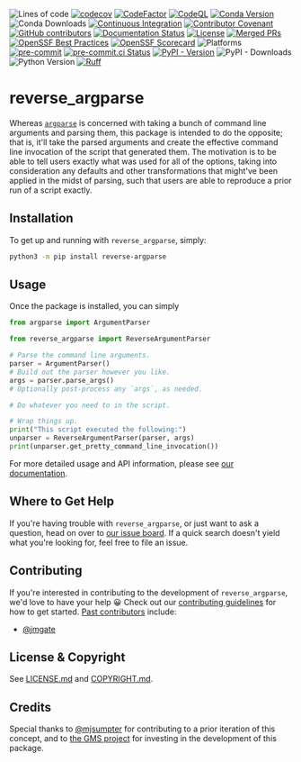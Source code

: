 ![Lines of code](https://sloc.xyz/github/sandialabs/reverse_argparse/?category=code)
[![codecov](https://codecov.io/gh/sandialabs/reverse_argparse/branch/master/graph/badge.svg?token=FmDStZ6FVR)](https://codecov.io/gh/sandialabs/reverse_argparse)
[![CodeFactor](https://www.codefactor.io/repository/github/sandialabs/reverse_argparse/badge/master)](https://www.codefactor.io/repository/github/sandialabs/reverse_argparse/overview/master)
[![CodeQL](https://github.com/sandialabs/reverse_argparse/actions/workflows/github-code-scanning/codeql/badge.svg)](https://github.com/sandialabs/reverse_argparse/actions/workflows/github-code-scanning/codeql)
[![Conda Version](https://img.shields.io/conda/v/conda-forge/reverse-argparse?label=conda-forge)](https://anaconda.org/conda-forge/reverse-argparse)
![Conda Downloads](https://img.shields.io/conda/d/conda-forge/reverse-argparse?label=conda-forge%20downloads)
[![Continuous Integration](https://github.com/sandialabs/reverse_argparse/actions/workflows/continuous-integration.yml/badge.svg)](https://github.com/sandialabs/reverse_argparse/actions/workflows/continuous-integration.yml)
[![Contributor Covenant](https://img.shields.io/badge/Contributor%20Covenant-2.1-4baaaa.svg)](CODE_OF_CONDUCT.md)
[![GitHub contributors](https://img.shields.io/github/contributors/sandialabs/reverse_argparse.svg)](https://github.com/sandialabs/reverse_argparse/graphs/contributors)
[![Documentation Status](https://readthedocs.org/projects/reverse-argparse/badge/?version=latest)](https://reverse-argparse.readthedocs.io/en/latest/?badge=latest)
[![License](https://anaconda.org/conda-forge/reverse-argparse/badges/license.svg)](LICENSE.md)
[![Merged PRs](https://img.shields.io/github/issues-pr-closed-raw/sandialabs/reverse_argparse.svg?label=merged+PRs)](https://github.com/sandialabs/reverse_argparse/pulls?q=is:pr+is:merged)
[![OpenSSF Best Practices](https://bestpractices.coreinfrastructure.org/projects/7632/badge)](https://bestpractices.coreinfrastructure.org/projects/7632)
[![OpenSSF Scorecard](https://api.securityscorecards.dev/projects/github.com/sandialabs/reverse_argparse/badge)](https://securityscorecards.dev/viewer/?uri=github.com/sandialabs/reverse_argparse)
![Platforms](https://anaconda.org/conda-forge/reverse-argparse/badges/platforms.svg)
[![pre-commit](https://img.shields.io/badge/pre--commit-enabled-brightgreen?logo=pre-commit)](https://github.com/pre-commit/pre-commit)
[![pre-commit.ci Status](https://results.pre-commit.ci/badge/github/sandialabs/reverse_argparse/master.svg)](https://results.pre-commit.ci/latest/github/sandialabs/reverse_argparse/master)
[![PyPI - Version](https://img.shields.io/pypi/v/reverse-argparse?label=PyPI)](https://pypi.org/project/reverse-argparse/)
![PyPI - Downloads](https://img.shields.io/pypi/dm/reverse-argparse?label=PyPI%20downloads)
![Python Version](https://img.shields.io/badge/Python-3.9|3.10|3.11|3.12|3.13-blue.svg)
[![Ruff](https://img.shields.io/endpoint?url=https://raw.githubusercontent.com/astral-sh/ruff/main/assets/badge/v2.json)](https://github.com/astral-sh/ruff)

# reverse_argparse

Whereas [`argparse`][argparse] is concerned with taking a bunch of command line
arguments and parsing them, this package is intended to do the opposite; that
is, it'll take the parsed arguments and create the effective command line
invocation of the script that generated them.  The motivation is to be able to
tell users exactly what was used for all of the options, taking into
consideration any defaults and other transformations that might've been applied
in the midst of parsing, such that users are able to reproduce a prior run of a
script exactly.

[argparse]: https://docs.python.org/3/library/argparse.html

## Installation

To get up and running with `reverse_argparse`, simply:
```bash
python3 -m pip install reverse-argparse
```

## Usage

Once the package is installed, you can simply
```python
from argparse import ArgumentParser

from reverse_argparse import ReverseArgumentParser

# Parse the command line arguments.
parser = ArgumentParser()
# Build out the parser however you like.
args = parser.parse_args()
# Optionally post-process any `args`, as needed.

# Do whatever you need to in the script.

# Wrap things up.
print("This script executed the following:")
unparser = ReverseArgumentParser(parser, args)
print(unparser.get_pretty_command_line_invocation())
```

For more detailed usage and API information, please see
[our documentation][readthedocs].

[readthedocs]: https://reverse-argparse.readthedocs.io

## Where to Get Help

If you're having trouble with `reverse_argparse`, or just want to ask a
question, head on over to [our issue board][issues].  If a quick search doesn't
yield what you're looking for, feel free to file an issue.

[issues]: https://github.com/sandialabs/reverse_argparse/issues

## Contributing

If you're interested in contributing to the development of `reverse_argparse`,
we'd love to have your help :grinning:  Check out our
[contributing guidelines](CONTRIBUTING.md) for how to get started.
[Past contributors][contributors] include:
* [@jmgate](https://github.com/jmgate)

[contributors]: https://github.com/sandialabs/reverse_argparse/graphs/contributors

## License & Copyright

See [LICENSE.md](LICENSE.md) and [COPYRIGHT.md](COPYRIGHT.md).

## Credits

Special thanks to [@mjsumpter][mjsumpter] for contributing to a prior iteration
of this concept, and to [the GMS project][gms] for investing in the development
of this package.

[mjsumpter]: https://github.com/mjsumpter
[gms]: https://github.com/SNL-GMS/GMS-PI25
